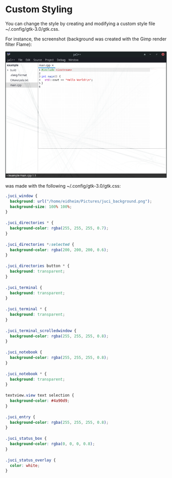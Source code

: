 # Custom Styling

You can change the style by creating and modifying a custom style file ~/.config/gtk-3.0/gtk.css.

For instance, the screenshot (background was created with the Gimp render filter Flame):

<img src="images/custom_style.png" width="760"/>

was made with the following ~/.config/gtk-3.0/gtk.css:

```css
.juci_window {
  background: url("/home/eidheim/Pictures/juci_background.png");
  background-size: 100% 100%;
}

.juci_directories * {
  background-color: rgba(255, 255, 255, 0.7);
}

.juci_directories *:selected {
  background-color: rgba(200, 200, 200, 0.6);
}

.juci_directories button * {
  background: transparent;
}

.juci_terminal {
  background: transparent;
}

.juci_terminal * {
  background: transparent;
}

.juci_terminal_scrolledwindow {
  background-color: rgba(255, 255, 255, 0.8);
}

.juci_notebook {
  background-color: rgba(255, 255, 255, 0.8);
}

.juci_notebook * {
  background: transparent;
}

textview.view text selection {
  background-color: #4a90d9;
}

.juci_entry {
  background-color: rgba(255, 255, 255, 0.8);
}

.juci_status_box {
  background-color: rgba(0, 0, 0, 0.8);
}

.juci_status_overlay {
  color: white;
}
```
